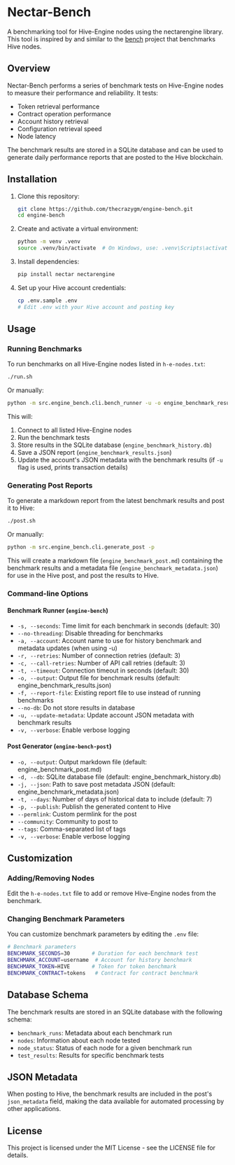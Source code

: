 # Nectar-Bench

A benchmarking tool for Hive-Engine nodes using the nectarengine library. This tool is inspired by and similar to the [bench](https://github.com/thecrazygm/bench) project that benchmarks Hive nodes.

## Overview

Nectar-Bench performs a series of benchmark tests on Hive-Engine nodes to measure their performance and reliability. It tests:

- Token retrieval performance
- Contract operation performance
- Account history retrieval
- Configuration retrieval speed
- Node latency

The benchmark results are stored in a SQLite database and can be used to generate daily performance reports that are posted to the Hive blockchain.

## Installation

1. Clone this repository:

   ```bash
   git clone https://github.com/thecrazygm/engine-bench.git
   cd engine-bench
   ```

2. Create and activate a virtual environment:

   ```bash
   python -m venv .venv
   source .venv/bin/activate  # On Windows, use: .venv\Scripts\activate
   ```

3. Install dependencies:

   ```bash
   pip install nectar nectarengine
   ```

4. Set up your Hive account credentials:

   ```bash
   cp .env.sample .env
   # Edit .env with your Hive account and posting key
   ```

## Usage

### Running Benchmarks

To run benchmarks on all Hive-Engine nodes listed in `h-e-nodes.txt`:

```bash
./run.sh
```

Or manually:

```bash
python -m src.engine_bench.cli.bench_runner -u -o engine_benchmark_results.json
```

This will:

1. Connect to all listed Hive-Engine nodes
2. Run the benchmark tests
3. Store results in the SQLite database (`engine_benchmark_history.db`)
4. Save a JSON report (`engine_benchmark_results.json`)
5. Update the account's JSON metadata with the benchmark results (if `-u` flag is used, prints transaction details)

### Generating Post Reports

To generate a markdown report from the latest benchmark results and post it to Hive:

```bash
./post.sh
```

Or manually:

```bash
python -m src.engine_bench.cli.generate_post -p
```

This will create a markdown file (`engine_benchmark_post.md`) containing the benchmark results and a metadata file (`engine_benchmark_metadata.json`) for use in the Hive post, and post the results to Hive.

### Command-line Options

#### Benchmark Runner (`engine-bench`)

- `-s, --seconds`: Time limit for each benchmark in seconds (default: 30)
- `--no-threading`: Disable threading for benchmarks
- `-a, --account`: Account name to use for history benchmark and metadata updates (when using -u)
- `-r, --retries`: Number of connection retries (default: 3)
- `-c, --call-retries`: Number of API call retries (default: 3)
- `-t, --timeout`: Connection timeout in seconds (default: 30)
- `-o, --output`: Output file for benchmark results (default: engine_benchmark_results.json)
- `-f, --report-file`: Existing report file to use instead of running benchmarks
- `--no-db`: Do not store results in database
- `-u, --update-metadata`: Update account JSON metadata with benchmark results
- `-v, --verbose`: Enable verbose logging

#### Post Generator (`engine-bench-post`)

- `-o, --output`: Output markdown file (default: engine_benchmark_post.md)
- `-d, --db`: SQLite database file (default: engine_benchmark_history.db)
- `-j, --json`: Path to save post metadata JSON (default: engine_benchmark_metadata.json)
- `-t, --days`: Number of days of historical data to include (default: 7)
- `-p, --publish`: Publish the generated content to Hive
- `--permlink`: Custom permlink for the post
- `--community`: Community to post to
- `--tags`: Comma-separated list of tags
- `-v, --verbose`: Enable verbose logging

## Customization

### Adding/Removing Nodes

Edit the `h-e-nodes.txt` file to add or remove Hive-Engine nodes from the benchmark.

### Changing Benchmark Parameters

You can customize benchmark parameters by editing the `.env` file:

```bash
# Benchmark parameters
BENCHMARK_SECONDS=30       # Duration for each benchmark test
BENCHMARK_ACCOUNT=username  # Account for history benchmark
BENCHMARK_TOKEN=HIVE       # Token for token benchmark
BENCHMARK_CONTRACT=tokens   # Contract for contract benchmark
```

## Database Schema

The benchmark results are stored in an SQLite database with the following schema:

- `benchmark_runs`: Metadata about each benchmark run
- `nodes`: Information about each node tested
- `node_status`: Status of each node for a given benchmark run
- `test_results`: Results for specific benchmark tests

## JSON Metadata

When posting to Hive, the benchmark results are included in the post's `json_metadata` field, making the data available for automated processing by other applications.

## License

This project is licensed under the MIT License - see the LICENSE file for details.
